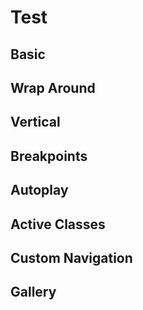 # Test

## Basic

<ExampleBasic />

## Wrap Around

<ExampleWrapAround />

## Vertical

<ExampleVertical />

## Breakpoints

<ExampleBreakpoints />

## Autoplay

<ExampleAutoplay />

## Active Classes

<ExampleActiveClasses />

## Custom Navigation

<ExampleCustomNavigation />

## Gallery

<ExampleGallery />


<script>
import ExampleBasic from './examples/ExampleBasic.vue';
import ExampleWrapAround from './examples/ExampleWrapAround.vue';
import ExampleBreakpoints from './examples/ExampleBreakpoints.vue';
import ExampleAutoplay from './examples/ExampleAutoplay.vue';
import ExampleActiveClasses from './examples/ExampleActiveClasses.vue';
import ExampleCustomNavigation from './examples/ExampleCustomNavigation.vue';
import ExampleGallery from './examples/ExampleGallery.vue';
import ExampleVertical from './examples/ExampleVertical.vue';

export default {
  components: {
    ExampleBasic,
    ExampleWrapAround,
    ExampleBreakpoints,
    ExampleAutoplay,
    ExampleActiveClasses,
    ExampleCustomNavigation,
    ExampleGallery,
    ExampleVertical
  }
}
</script>

<style>
:root {
  --brand-color: #535bf2;
}

.carousel__track {
  min-height: 200px
}

.carousel__item {
  height: 100%;
  width: 100%;
  background-color: var(--brand-color);
  color: #fff;
  font-size: 20px;
  border-radius: 8px;
  display: flex;
  justify-content: center;
  align-items: center;
}

.vp-doc ol,
.vp-doc li + li {
  margin: 0;
}

.carousel__pagination {
  margin: 10px 0 0 !important;
}
</style>